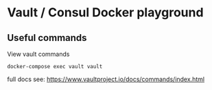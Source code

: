 # Vault / Consul Docker playground

## Useful commands


View vault commands

	docker-compose exec vault vault

full docs see: https://www.vaultproject.io/docs/commands/index.html
